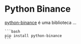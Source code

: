 # Python Binance

[python-binance](https://python-binance.readthedocs.io/en/latest/) é uma biblioteca ...

````{tabbed} Instalação
```bash
pip install python-binance
```
````